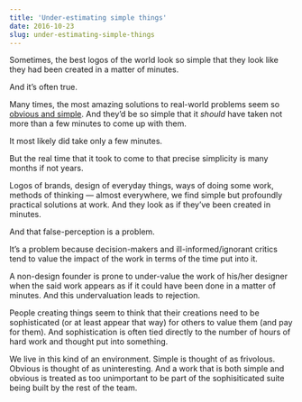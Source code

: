 ```yaml
---
title: 'Under-estimating simple things'
date: 2016-10-23
slug: under-estimating-simple-things
---
```

Sometimes, the best logos of the world look so simple that they look like they had been created in a matter of minutes.

And it’s often true.

Many times, the most amazing solutions to real-world problems seem so [obvious and simple](http://notes.druchan.com/post/152199313399/the-curse-of-the-obvious). And they’d be so simple that it _should_ have taken not more than a few minutes to come up with them.

It most likely did take only a few minutes.

But the real time that it took to come to that precise simplicity is many months if not years.

Logos of brands, design of everyday things, ways of doing some work, methods of thinking — almost everywhere, we find simple but profoundly practical solutions at work. And they look as if they’ve been created in minutes.

And that false-perception is a problem.

It’s a problem because decision-makers and ill-informed/ignorant critics tend to value the impact of the work in terms of the time put into it.

A non-design founder is prone to under-value the work of his/her designer when the said work appears as if it could have been done in a matter of minutes. And this undervaluation leads to rejection.

People creating things seem to think that their creations need to be sophisticated (or at least appear that way) for others to value them (and pay for them). And sophistication is often tied directly to the number of hours of hard work and thought put into something.

We live in this kind of an environment. Simple is thought of as frivolous. Obvious is thought of as uninteresting. And a work that is both simple and obvious is treated as too unimportant to be part of the sophisiticated suite being built by the rest of the team.